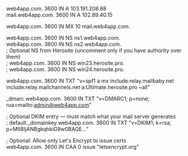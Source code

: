 web4app.com. 3600 IN A 103.191.208.88  
mail.web4app.com. 3600 IN A 102.89.40.15  
  
web4app.com. 3600 IN MX 10 mail.web4app.com.  
  
web4app.com. 3600 IN NS ns1.web4app.com.  
web4app.com. 3600 IN NS ns2.web4app.com.  
; Optional NS from Herosite (uncomment only if you have authority over them)  
; web4app.com. 3600 IN NS win23.herosite.pro.  
; web4app.com. 3600 IN NS win24.herosite.pro.  
  
web4app.com. 3600 IN TXT "v=spf1 a mx include:relay.mailbaby.net include:relay.mailchannels.net a:Ultimate.herosite.pro ~all"  
  
_dmarc.web4app.com. 3600 IN TXT "v=DMARC1; p=none; rua=mailto:admin@web4app.com"  
  
; Optional DKIM entry — must match what your mail server generates  
; default._domainkey.web4app.com. 3600 IN TXT "v=DKIM1; k=rsa; p=MIIBIjANBgkqhkiG9w0BAQE...<rest-of-key>"  
  
; Optional: Allow only Let's Encrypt to issue certs  
web4app.com. 3600 IN CAA 0 issue "letsencrypt.org"  
